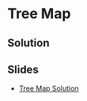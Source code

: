 
# Tree Map

## Solution



## Slides

* [Tree Map Solution](https://docs.google.com/presentation/d/1a_3pys1kvoEOcSHfmJXnX1scrAVJhB-9yq6IpQZhoHE/embed?start=false&loop=false&delayms=3000)
